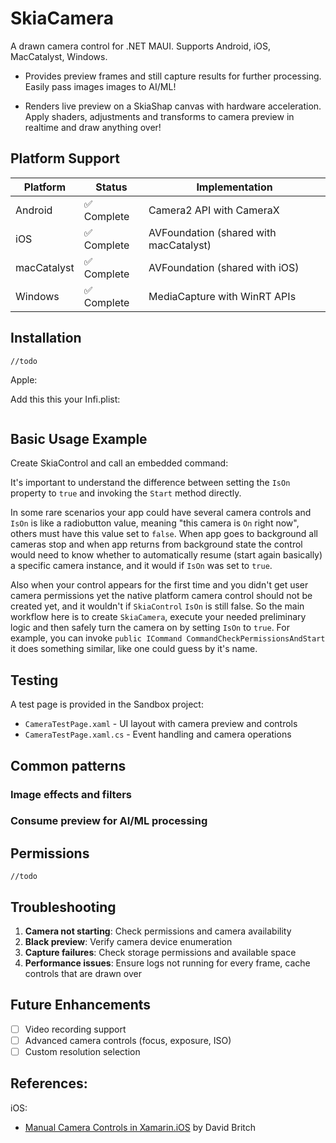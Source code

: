﻿# SkiaCamera

A drawn camera control for .NET MAUI.
Supports Android, iOS, MacCatalyst, Windows.


* Provides preview frames and still capture results for further processing.  
Easily pass images images to AI/ML!

* Renders live preview on a SkiaShap canvas with hardware acceleration.
Apply shaders, adjustments and transforms to camera preview in realtime and draw anything over!

## Platform Support

| Platform | Status | Implementation |
|----------|--------|----------------|
| Android | ✅ Complete | Camera2 API with CameraX |
| iOS | ✅ Complete | AVFoundation (shared with macCatalyst) |
| macCatalyst | ✅ Complete | AVFoundation (shared with iOS) |
| Windows | ✅ Complete | MediaCapture with WinRT APIs |

## Installation

```
//todo
```

Apple:

Add this this your Infi.plist:

```xml

```

## Basic Usage Example

Create SkiaControl and call an embedded command:

 

It's important to understand the difference between setting the `IsOn` property to `true` and invoking the `Start` method directly.

In some rare scenarios your app could have several camera controls and `IsOn` is like a radiobutton value, meaning "this camera is `On` right now", others must have this value set to `false`.
When app goes to background all cameras stop and when app returns from background state the control would need to know whether to automatically resume (start again basically) a specific camera instance, and it would if `IsOn` was set to `true`. 

Also when your control appears for the first time and you didn't get user camera permissions yet the native platform camera control should not be created yet, and it wouldn't if `SkiaControl` `IsOn` is still false. So the main workflow here is to create `SkiaCamera`, execute your needed preliminary logic and then safely turn the camera on by setting `IsOn` to `true`. For example, you can invoke `public ICommand CommandCheckPermissionsAndStart` it does something similar, like one could guess by it's name.

## Testing

A test page is provided in the Sandbox project:
- `CameraTestPage.xaml` - UI layout with camera preview and controls
- `CameraTestPage.xaml.cs` - Event handling and camera operations

## Common patterns

### Image effects and filters

### Consume preview for AI/ML processing

## Permissions

```
//todo
```

## Troubleshooting

1. **Camera not starting**: Check permissions and camera availability
2. **Black preview**: Verify camera device enumeration
3. **Capture failures**: Check storage permissions and available space
4. **Performance issues**: Ensure logs not running for every frame, cache controls that are drawn over

## Future Enhancements

- [ ] Video recording support
- [ ] Advanced camera controls (focus, exposure, ISO)
- [ ] Custom resolution selection

## References:

iOS: 
* [Manual Camera Controls in Xamarin.iOS](https://github.com/MicrosoftDocs/xamarin-docs/blob/0506e3bf14b520776fc7d33781f89069bbc57138/docs/ios/user-interface/controls/intro-to-manual-camera-controls.md) by David Britch


